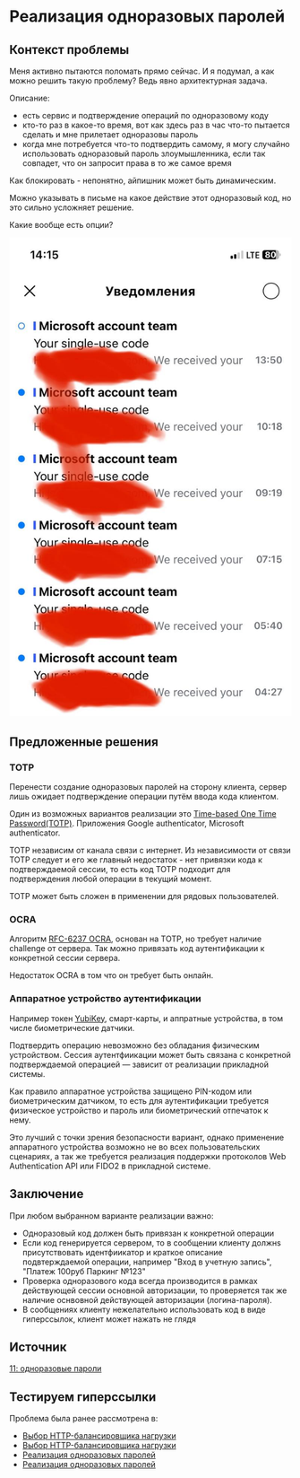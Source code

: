 # Реализация одноразовых паролей

## Контекст проблемы

Меня активно пытаются поломать прямо сейчас. И я подумал, а как можно решить такую проблему? Ведь явно архитектурная задача.

Описание:

- есть сервис и подтверждение операций по одноразовому коду
- кто-то раз в какое-то время, вот как здесь раз в час что-то пытается сделать и мне прилетает одноразовы пароль
- когда мне потребуется что-то подтвердить самому, я могу случайно использовать одноразовый пароль злоумышленника, если так совпадет, что он запросит права в то же самое время

Как блокировать - непонятно, айпишник может быть динамическим.

Можно указывать в письме на какое действие этот одноразовый код, но это сильно усложняет решение.

Какие вообще есть опции?

![](20230506160801-1.jpg)

## Предложенные решения

### TOTP

Перенести создание одноразовых паролей на сторону клиента, сервер лишь ожидает подтверждение операции путём ввода кода клиентом.

Один из возможных вариантов реализации это [Time-based One Time Password(TOTP)](https://en.wikipedia.org/wiki/Time-based_one-time_password). Приложения Google authenticator, Microsoft authenticator.

TOTP независим от канала связи с интернет.
Из независимости от связи TOTP следует и его же главный недостаток - нет привязки кода к подтверждаемой сессии, то есть код TOTP подходит для подтверждения любой операции в текущий момент.

TOTP может быть сложен в применении для рядовых пользователей.

### OCRA

Алгоритм [RFC-6237 OCRA](https://datatracker.ietf.org/doc/html/rfc6287), основан на TOTP, но требует наличие challenge от сервера. Так можно привязать код аутентификации к конкретной сессии сервера.

Недостаток OCRA в том что он требует быть онлайн.

### Аппаратное устройство аутентификации

Например токен [YubiKey](https://www.yubico.com/products/), смарт-карты, и аппратные устройства, в том числе биометрические датчики.

Подтвердить операцию невозможно без обладания физическим устройством.
Сессия аутентфиикации может быть связана с конкретной подтверждаемой операцией  — зависит от реализации прикладной системы.

Как правило аппаратное устройства защищено PIN-кодом или биометрическим датчиком, то есть для аутентификации требуется физическое устройство и пароль или биометрический отпечаток к нему.

Это лучший с точки зрения безопасности вариант,
однако применение аппаратного устройства возможно не во всех пользовательских сценариях, а так же требуется реализация поддержки протоколов Web Authentication API или FIDO2 в прикладной системе.

## Заключение

При любом выбранном варианте реализации важно:

* Одноразовый код должен быть привязан к конкретной операции
* Если код генерируется сервером, то в сообщении клиенту должнs присутствовать идентфиикатор и краткое описание подвтерждаемой операции, например "Вход в учетную запись", "Платеж 100руб Паркинг №123"
* Проверка одноразового кода всегда производится в рамках действующей сессии основной авторизации, то проверяется так же наличие оснвовной действующей авторизации (логина-пароля).
* В сообщениях клиенту нежелательно использовать код в виде гиперссылок, клиент может нажать не глядя

## Источник

[11: одноразовые пароли](https://t.me/archicases/1644)

## Тестируем гиперссылки

Проблема была ранее рассмотрена в:

* [Выбор HTTP-балансировщика нагрузки](/cases/2023042606481565_http_load_balancer.md)
* [Выбор HTTP-балансировщика нагрузки](../../2023042606481565_http_load_balancer.md)
* [Реализация одноразовых паролей](/2023/05/20230506160801-one-time-passwords.md)
* [Реализация одноразовых паролей](../../2023/05/20230506160801-one-time-passwords.md)

